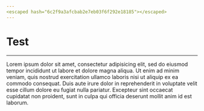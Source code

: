```yaml
---
<escaped hash="6c2f9a3afcbab2e7eb03f6f292e18185"></escaped>
---
```


# Test

<escaped hash="d0dddce3714967d15e245995f15172ef"></escaped>

---

<escaped hash="bdc835608eb1fd397997a841ad7ceb68"></escaped>

Lorem ipsum dolor sit amet, consectetur adipisicing elit, sed do eiusmod
tempor incididunt ut labore et dolore magna aliqua. Ut enim ad minim veniam,
quis nostrud exercitation ullamco laboris nisi ut aliquip ex ea commodo
consequat. Duis aute irure dolor in reprehenderit in voluptate velit esse
cillum dolore eu fugiat nulla pariatur. Excepteur sint occaecat cupidatat non
proident, sunt in culpa qui officia deserunt mollit anim id est laborum.
